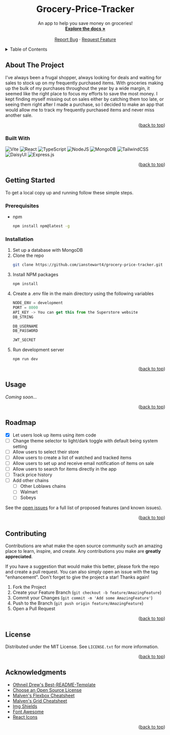 <br />
<div align="center">

  <h1 align="center">Grocery-Price-Tracker</h1>

  <p align="center">
    An app to help you save money on groceries!
    <br />
    <a href="https://github.com/ianstewart4/grocery-price-tracker"><strong>Explore the docs »</strong></a>
    <br />
    <br />
    <a href="https://github.com/ianstewart4/grocery-price-tracker/issues">Report Bug</a>
    ·
    <a href="https://github.com/ianstewart4/grocery-price-tracker/issues">Request Feature</a>
  </p>
</div>



<!-- TABLE OF CONTENTS -->
<details>
  <summary>Table of Contents</summary>
  <ol>
    <li>
      <a href="#about-the-project">About The Project</a>
      <ul>
        <li><a href="#built-with">Built With</a></li>
      </ul>
    </li>
    <li>
      <a href="#getting-started">Getting Started</a>
      <ul>
        <li><a href="#prerequisites">Prerequisites</a></li>
        <li><a href="#installation">Installation</a></li>
      </ul>
    </li>
    <li><a href="#usage">Usage</a></li>
    <li><a href="#roadmap">Roadmap</a></li>
    <li><a href="#contributing">Contributing</a></li>
    <li><a href="#license">License</a></li>
    <li><a href="#acknowledgments">Acknowledgments</a></li>
  </ol>
</details>



<!-- ABOUT THE PROJECT -->
## About The Project

I've always been a frugal shopper, always looking for deals and waiting for sales to stock up on my frequently purchased items. With groceries making up the bulk of my purchases throughout the year by a wide margin, it seemed like the right place to focus my efforts to save the most money. I kept finding myself missing out on sales either by catching them too late, or seeing them right after I made a purchase, so I decided to make an app that would allow me to track my frequently purchased items and never miss another sale. 

<p align="right">(<a href="#readme-top">back to top</a>)</p>



### Built With

![Vite](https://img.shields.io/badge/vite-%23646CFF.svg?style=for-the-badge&logo=vite&logoColor=white)
![React](https://img.shields.io/badge/react-%2320232a.svg?style=for-the-badge&logo=react&logoColor=%2361DAFB)
![TypeScript](https://img.shields.io/badge/typescript-%23007ACC.svg?style=for-the-badge&logo=typescript&logoColor=white)
![NodeJS](https://img.shields.io/badge/node.js-6DA55F?style=for-the-badge&logo=node.js&logoColor=white)
![MongoDB](https://img.shields.io/badge/MongoDB-%234ea94b.svg?style=for-the-badge&logo=mongodb&logoColor=white)
![TailwindCSS](https://img.shields.io/badge/tailwindcss-%2338B2AC.svg?style=for-the-badge&logo=tailwind-css&logoColor=white)
![DaisyUI](https://img.shields.io/badge/daisyui-5A0EF8?style=for-the-badge&logo=daisyui&logoColor=white)
![Express.js](https://img.shields.io/badge/express.js-%23404d59.svg?style=for-the-badge&logo=express&logoColor=%2361DAFB)

<p align="right">(<a href="#readme-top">back to top</a>)</p>



<!-- GETTING STARTED -->
## Getting Started

To get a local copy up and running follow these simple steps.

### Prerequisites

* npm
  ```sh
  npm install npm@latest -g
  ```

### Installation

1. Set up a database with MongoDB
2. Clone the repo
   ```sh
   git clone https://github.com/ianstewart4/grocery-price-tracker.git
   ```
3. Install NPM packages
   ```sh
   npm install
   ```
4. Create a .env file in the main directory using the following variables
   ```js
   NODE_ENV = development
   PORT = 8000
   API_KEY -> You can get this from the Superstore website
   DB_STRING 

   DB_USERNAME
   DB_PASSWORD 

   JWT_SECRET
   ```
5. Run development server
    ```sh
   npm run dev
   ```

<p align="right">(<a href="#readme-top">back to top</a>)</p>



<!-- USAGE EXAMPLES -->
## Usage

_Coming soon..._

<p align="right">(<a href="#readme-top">back to top</a>)</p>



<!-- ROADMAP -->
## Roadmap

- [x] Let users look up items using item code
- [ ] Change theme selector to light/dark toggle with default being system setting
- [ ] Allow users to select their store
- [ ] Allow users to create a list of watched and tracked items
- [ ] Allow users to set up and receive email notification of items on sale
- [ ] Allow users to search for items directly in the app
- [ ] Track price history
- [ ] Add other chains
    - [ ] Other Loblaws chains
    - [ ] Walmart
    - [ ] Sobeys

See the [open issues](https://github.com/ianstewart4/grocery-price-tracker/issues) for a full list of proposed features (and known issues).

<p align="right">(<a href="#readme-top">back to top</a>)</p>



<!-- CONTRIBUTING -->
## Contributing

Contributions are what make the open source community such an amazing place to learn, inspire, and create. Any contributions you make are **greatly appreciated**.

If you have a suggestion that would make this better, please fork the repo and create a pull request. You can also simply open an issue with the tag "enhancement".
Don't forget to give the project a star! Thanks again!

1. Fork the Project
2. Create your Feature Branch (`git checkout -b feature/AmazingFeature`)
3. Commit your Changes (`git commit -m 'Add some AmazingFeature'`)
4. Push to the Branch (`git push origin feature/AmazingFeature`)
5. Open a Pull Request

<p align="right">(<a href="#readme-top">back to top</a>)</p>



<!-- LICENSE -->
## License

Distributed under the MIT License. See `LICENSE.txt` for more information.

<p align="right">(<a href="#readme-top">back to top</a>)</p>


<!-- ACKNOWLEDGMENTS -->
## Acknowledgments

* [Othneil Drew's Best-README-Template](https://github.com/othneildrew/Best-README-Template)
* [Choose an Open Source License](https://choosealicense.com)
* [Malven's Flexbox Cheatsheet](https://flexbox.malven.co/)
* [Malven's Grid Cheatsheet](https://grid.malven.co/)
* [Img Shields](https://shields.io)
* [Font Awesome](https://fontawesome.com)
* [React Icons](https://react-icons.github.io/react-icons/search)

<p align="right">(<a href="#readme-top">back to top</a>)</p>
